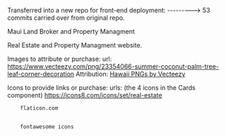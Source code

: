 Transferred into a new repo for front-end deployment:
    ---------> 53 commits carried over from original repo.

Maui Land Broker and Property Managment

Real Estate and Property Managment website.

Images to attribute or purchase:
    url: https://www.vecteezy.com/png/23354066-summer-coconut-palm-tree-leaf-corner-decoration
    Attribution: <a href="https://www.vecteezy.com/free-png/hawaii">Hawaii PNGs by Vecteezy</a>

Icons to provide links or purchase:
    urls: (the 4 icons in the Cards component)
        https://icons8.com/icons/set/real-estate

        flaticon.com


        fontawesome icons